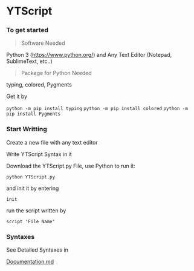 # YTScript
###  To get started
> Software Needed

Python 3 (<https://www.python.org/>) and
Any Text Editor (Notepad, SublimeText, etc..)

> Package for Python Needed

typing, colored, Pygments

Get it by

`python -m pip install typing`
`python -m pip install colored`
`python -m pip install Pygments`

###  Start Writting

Create a new file with any text editor

Write YTScript Syntax in it

Download the YTScript.py File, use Python to run it:

`python YTScript.py`

and init it by entering

`init`

run the script written by

`script 'File Name'`

### Syntaxes

See Detailed Syntaxes in

[Documentation.md](https://github.com/mclt0568/YTScript/blob/master/Documentation.md)
